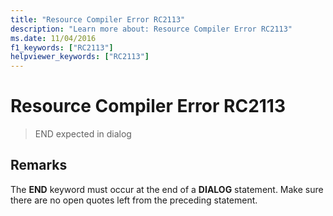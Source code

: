 ```yaml
---
title: "Resource Compiler Error RC2113"
description: "Learn more about: Resource Compiler Error RC2113"
ms.date: 11/04/2016
f1_keywords: ["RC2113"]
helpviewer_keywords: ["RC2113"]
---
```

# Resource Compiler Error RC2113

> END expected in dialog

## Remarks

The **END** keyword must occur at the end of a **DIALOG** statement. Make sure there are no open quotes left from the preceding statement.

